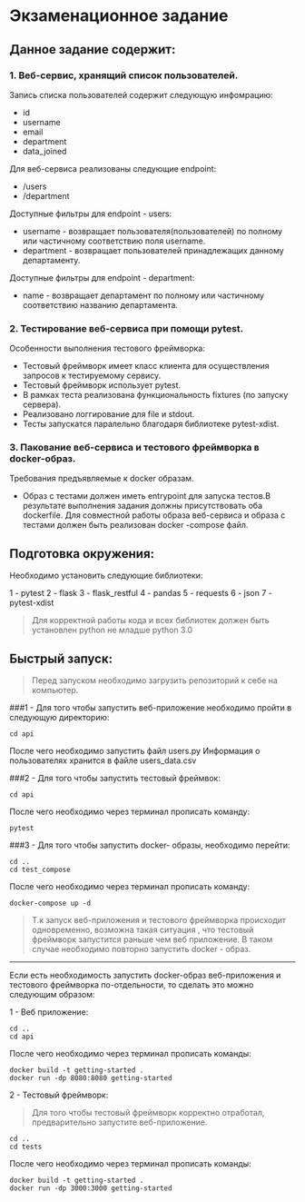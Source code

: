# Экзаменационное задание
## Данное задание содержит:
### 1. Веб-сервис, хранящий список пользователей. 
   
Запись списка пользователей содержит следующую инфомрацию:
- id
- username
- email
- department
- data_joined

Для веб-сервиса реализованы следующие endpoint:
- /users
- /department
  
Доступные фильтры для endpoint - users:
* username - возвращает пользователя(пользователей) по полному или частичному соответствию поля username.
* department - возвращает пользователей принадлежащих данному департаменту.

Доступные фильтры для endpoint - department:
* name - возвращает департамент по полному или частичному соответствию названию департамента.


### 2. Тестирование веб-сервиса при помощи pytest.
Особенности выполнения тестового фреймворка:
* Тестовый фреймворк имеет класс клиента для осуществления запросов к тестируемому сервису.
* Тестовый фреймворк использует pytest.
* В рамках теста реализована функциональность fixtures (по запуску сервера).
* Реализовано логгирование для file и stdout.
* Тесты запускатся паралельно благодаря библиотеке pytest-xdist.

### 3. Пакование веб-сервиса и тестового фреймворка в docker-образ.  
Требования предъявляемые к docker образам.
* Образ с тестами должен иметь entrypoint для запуска тестов.В результате выполнения задания должны присутствовать оба dockerfile. 
Для совместной работы образа веб-сервиса и образа с тестами должен быть реализован docker -compose файл.

## Подготовка окружения:

Необходимо установить следующие библиотеки:

1 - pytest
2 - flask
3 - flask_restful
4 - pandas
5 - requests
6 - json
7 - pytest-xdist
> Для корректной работы кода и всех библиотек должен быть установлен python не младше python 3.0

## Быстрый запуск:
> Перед запуском необходимо загрузить репозиторий к себе на компьютер.

###1 - Для того чтобы запустить веб-приложение необходимо пройти в следующую директорию:

    cd api 
После чего необходимо запустить файл users.py
Информация о пользователях хранится в файле users_data.csv

###2 - Для того чтобы запустить тестовый фреймвок:

    cd api 
После чего необходимо через терминал прописать команду:

    pytest

###3 - Для того чтобы запустить docker- образы, необходимо перейти:

    cd ..
    cd test_compose
После чего необходимо через терминал прописать команду:

    docker-compose up -d

> Т.к запуск веб-приложения и тестового фреймворка происходит одновременно, возможна такая ситуация
> , что тестовый фреймворк запустится раньше чем веб приложение. В таком случае необходимо повторно запустить docker - образ.
___
Если есть необходимость запустить docker-образ веб-приложения и тестового фреймворка 
по-отдельности, то сделать это можно следующим образом:

1 - Веб приложение:

    cd ..
    cd api
После чего необходимо через терминал прописать команды:

    docker build -t getting-started .
    docker run -dp 8080:8080 getting-started

2 - Тестовый фреймворк:
> Для того чтобы тестовый фреймворк корректно отработал, предварительно запустите веб-приложение.

    cd ..
    cd tests
После чего необходимо через терминал прописать команды:

    docker build -t getting-started .
    docker run -dp 3000:3000 getting-started